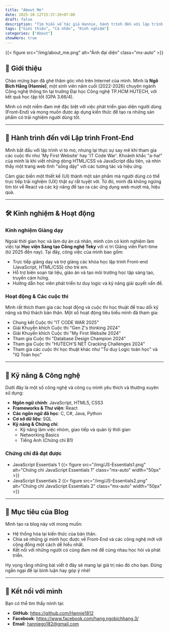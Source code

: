 ```yaml
---
title: "About Me"
date: 2025-10-12T15:37:26+07:00
draft: false
description: "Tìm hiểu về tác giả Hannie, hành trình đến với lập trình Front-End, kinh nghiệm làm việc và các hoạt động đã tham gia."
tags: ["Giới thiệu", "Cá nhân", "Kinh nghiệm"]
categories: ["About"]
showHero: true
---
```


{{< figure src="/img/about_me.png" alt="Ảnh đại diện" class="mx-auto" >}}

## 👋 Giới thiệu

Chào mừng bạn đã ghé thăm góc nhỏ trên Internet của mình. Mình là **Ngô Bích Hằng (Hannie)**, một sinh viên năm cuối (2022-2026) chuyên ngành Công nghệ thông tin tại trường Đại học Công nghệ TP.HCM HUTECH, với kết quả học tập tốt (GPA 3.66/4).

Mình có một niềm đam mê đặc biệt với việc phát triển giao diện người dùng (Front-End) và mong muốn được áp dụng kiến thức để tạo ra những sản phẩm có trải nghiệm người dùng tốt.

---

## 🚀 Hành trình đến với Lập trình Front-End

Mình bắt đầu với lập trình vì tò mò, nhưng lại thực sự say mê khi tham gia các cuộc thi như 'My First Website' hay 'IT Code War'. Khoảnh khắc "a-ha!" của mình là khi viết những dòng HTML/CSS và JavaScript đầu tiên, và nhìn thấy một trang web tĩnh "sống dậy" với các tương tác và hiệu ứng.

Cảm giác biến một thiết kế (UI) thành một sản phẩm mà người dùng có thể trực tiếp trải nghiệm (UX) thật sự rất tuyệt vời. Từ đó, mình đã không ngừng tìm tòi về React và các kỹ năng để tạo ra các ứng dụng web mượt mà, hiệu quả.

---

## 🛠️ Kinh nghiệm & Hoạt động

### Kinh nghiệm Giảng dạy

Ngoài thời gian học và làm dự án cá nhân, mình còn có kinh nghiệm làm việc tại **Học viện Sáng tạo Công nghệ Teky** với vị trí Giảng viên Part-time (từ 2025 đến nay). Tại đây, công việc của mình bao gồm:

- Trực tiếp giảng dạy và trợ giảng các khóa học lập trình Front-end (JavaScript, HTML/CSS) cho trẻ em.
- Hỗ trợ biên soạn tài liệu, giáo án và tạo môi trường học tập sáng tạo, truyền cảm hứng.
- Hướng dẫn học viên phát triển tư duy logic và kỹ năng giải quyết vấn đề.

### Hoạt động & Các cuộc thi

Mình rất thích tham gia các hoạt động và cuộc thi học thuật để trau dồi kỹ năng và thử thách bản thân. Một số hoạt động tiêu biểu mình đã tham gia:

- Chung kết Cuộc thi "IT CODE WAR 2025"
- Giải Khuyến khích Cuộc thi "Gen Z's thinking 2024"
- Giải Khuyến khích Cuộc thi "My First Website 2024"
- Tham gia Cuộc thi "Database Design Champion 2024"
- Tham gia Cuộc thi "HUTECH'S NET Cracking Challenges 2024"
- Tham gia các cuộc thi học thuật khác như "Tư duy Logic toán học" và "IQ Toán học"

---

## 🧠 Kỹ năng & Công nghệ

Dưới đây là một số công nghệ và công cụ mình yêu thích và thường xuyên sử dụng:

- **Ngôn ngữ chính**: JavaScript, HTML5, CSS3
- **Frameworks & Thư viện**: React
- **Các ngôn ngữ đã học**: C, C#, Java, Python
- **Cơ sở dữ liệu**: SQL
- **Kỹ năng & Chứng chỉ**:
  - Kỹ năng làm việc nhóm, giao tiếp và quản lý thời gian
  - Networking Basics
  - Tiếng Anh (Chứng chỉ B1)

### Chứng chỉ đã đạt được

- JavaScript Essentials 1
  {{< figure src="/img/JS-Essentials1.png" alt="Chứng chỉ JavaScript Essentials 1" class="mx-auto" width="50px" >}}
- JavaScript Essentials 2
  {{< figure src="/img/JS-Essentials2.png" alt="Chứng chỉ JavaScript Essentials 2" class="mx-auto" width="50px" >}}

---

## 🎯 Mục tiêu của Blog

Mình tạo ra blog này với mong muốn:

- Hệ thống hóa lại kiến thức của bản thân.
- Chia sẻ những gì mình học được về Front-End và các công nghệ mới với cộng đồng một cách dễ hiểu nhất.
- Kết nối với những người có cùng đam mê để cùng nhau học hỏi và phát triển.

Hy vọng rằng những bài viết ở đây sẽ mang lại giá trị nào đó cho bạn. Đừng ngần ngại để lại bình luận hay góp ý nhé!

---

## 🔗 Kết nối với mình

Bạn có thể tìm thấy mình tại:

- **GitHub**: https://github.com/Hannie1812
- **Facebook**: https://www.facebook.com/hang.ngobichhang.3/
- **Email**: hanniego182@gmail.com
